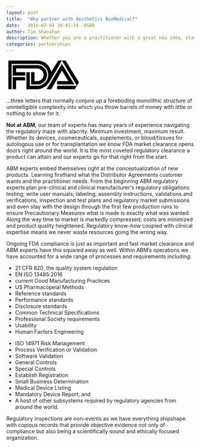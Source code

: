 ```yaml
---
layout: post
title:  "Why partner with Aesthetics BioMedical?"
date:   2016-07-04 16:41:19 -0500
author: Tim Shanahan
description: Whether you are a practitioner with a great new idea, startup company looking to make a name for yourself or an ongoing concern wanting to breakthrough market resistance, you can benefit from the clinical expertise and regulatory knowhow ABM can offer!
categories: partnerships
---
```

<div class="pull-left">
	<img class="img-responsive" src="/assets/img/icon-fda.png">
</div>

<p class="lead">...three letters that normally conjure up a foreboding monolithic structure of unintelligible complexity into which you throw barrels of money with little or nothing to show for it.</p>

<div class="clearfix"></div>

__Not at ABM__, our team of experts has many years of experience navigating the regulatory maze with alacrity. Minimum investment, maximum result. Whether its devices, cosmeceuticals, supplements, or blood/tissues for autologous use or for transplantation we know FDA market clearance opens doors right around the world. It is the most coveted regulatory clearance a product can attain and our experts go for that right from the start.

ABM experts embed themselves right at the conceptualization of new products. Learning firsthand what the
Distributor Agreements
customer wants and the practitioner needs. From the beginning ABM regulatory experts plan pre-clinical and clinical
manufacturer's regulatory obligations
testing; write user manuals; labeling; assembly instructions, validations and verifications, inspection and test plans
and regulatory market submissions and even stay with the design through the first few production runs to ensure
Precautionary Measures
what is made is exactly what was wanted. Along the way time to market is markedly compressed; costs are minimized and product quality heightened. Regulatory know-how coupled with clinical expertise means we never waste resources going the wrong way.

Ongoing FDA compliance is just as important and fast market clearance and ABM experts have this squared away as well. Within ABM’s operations we have accounted for a wide range of processes and requirements including:

<div class="row">
	<div class="col-xs-12 col-sm-6">
		<ul>
			<li>21 CFR 820, the quality system regulation</li>
			<li>EN ISO 13485:2016</li>
			<li>current Good Manufacturing Practices</li>
			<li>US Pharmacopeial Methods</li>
			<li>Reference standards</li>
			<li>Performance standards</li>
			<li>Disclosure standards</li>
			<li>Common Technical Specifications</li>
			<li>Professional Society requirements</li>
			<li>Usability</li>
			<li>Human Factors Engineering</li>
		</ul>
	</div>
	<div class="col-xs-12 col-sm-6">
		<ul>
			<li>ISO 14971 Risk Management</li>
			<li>Process Verification or Validation</li>
			<li>Software Validation</li>
			<li>General Controls</li>
			<li>Special Controls</li>
			<li>Establish Registration</li>
			<li>Small Business Determination</li>
			<li>Medical Device Listing</li>
			<li>Mandatory Device Report, and</li>
			<li>A host of other subsystems required by regulatory agencies from around the world.</li>
		</ul>
	</div>
</div>

Regulatory inspections are non-events as we have everything shipshape with copious records that provide objective evidence not only of compliance but also being a scientifically sound and ethically focused organization.

